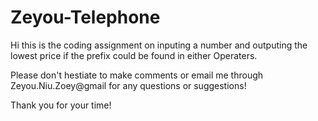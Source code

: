 # Zeyou-Telephone

Hi this is the coding assignment on inputing 
a number and outputing the lowest price 
if the prefix could be found in either Operaters.

Please don't hestiate to make comments or email me through Zeyou.Niu.Zoey@gmail for any questions or suggestions!

Thank you for your time!
